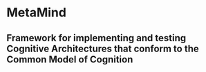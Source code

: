 # MetaMind

## Framework for implementing and testing Cognitive Architectures that conform to the Common Model of Cognition
